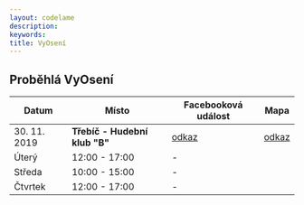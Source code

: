 ```yaml
---
layout: codelame
description:
keywords:
title: VyOsení
---
```


## Proběhlá VyOsení

| Datum        | Místo                         | Facebooková událost | Mapa                |
|--------------|-------------------------------|---------------------|---------------------|
| 30. 11. 2019 | **Třebíč - Hudební klub "B"** | [odkaz](https://www.facebook.com/events/422577588348440/) | [odkaz](https://osm.org/go/0Jt11hvK1?node=2780209194) |
| Úterý        | 12:00 - 17:00                 | -                   |
| Středa       | 10:00 - 15:00                 | -                   |
| Čtvrtek      | 12:00 - 17:00                 | -                   |
